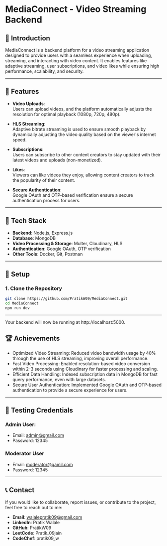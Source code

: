 # MediaConnect - Video Streaming Backend

## 📖 Introduction
MediaConnect is a backend platform for a video streaming application designed to provide users with a seamless experience when uploading, streaming, and interacting with video content. It enables features like adaptive streaming, user subscriptions, and video likes while ensuring high performance, scalability, and security.

---

## 🔧 Features
- **Video Uploads**:  
  Users can upload videos, and the platform automatically adjusts the resolution for optimal playback (1080p, 720p, 480p).
  
- **HLS Streaming**:  
  Adaptive bitrate streaming is used to ensure smooth playback by dynamically adjusting the video quality based on the viewer's internet speed.
  
- **Subscriptions**:  
  Users can subscribe to other content creators to stay updated with their latest videos and uploads (non-monetized).
  
- **Likes**:  
  Viewers can like videos they enjoy, allowing content creators to track the popularity of their content.
  
- **Secure Authentication**:  
  Google OAuth and OTP-based verification ensure a secure authentication process for users.

---

## 🔧 Tech Stack
- **Backend**: Node.js, Express.js
- **Database**: MongoDB
- **Video Processing & Storage**: Multer, Cloudinary, HLS
- **Authentication**: Google OAuth, OTP verification
- **Other Tools**: Docker, Git, Postman

---

## 🚀 Setup

### 1. Clone the Repository
```bash
git clone https://github.com/PratikW09/MediaConnect.git
cd MediaConnect
npm run dev
```
---
Your backend will now be running at http://localhost:5000.

## 🏆 Achievements
- Optimized Video Streaming: Reduced video bandwidth usage by 40% through the use of HLS streaming, improving overall performance.
- Fast Video Processing: Enabled resolution-based video conversion within 2-3 seconds using Cloudinary for faster processing and scaling.
- Efficient Data Handling: Indexed subscription data in MongoDB for fast query performance, even with large datasets.
- Secure User Authentication: Implemented Google OAuth and OTP-based authentication to provide a secure experience for users.

---
## 🧪 Testing Credentials
### Admin User:
- Email: admin@gmail.com
- Password: 12345
### Moderator User
- Email: moderator@gamil.com
- Password: 12345
---
## 📞 Contact
If you would like to collaborate, report issues, or contribute to the project, feel free to reach out to me:

- **Email**: walalepratik09@gmail.com
- **LinkedIn**: Pratik Walale
- **GitHub**: PratikW09
- **LeetCode**: Pratik_09jain
- **CodeChef**: pratik09_w

